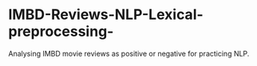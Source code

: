 # IMBD-Reviews-NLP-Lexical-preprocessing-

Analysing IMBD movie reviews as positive or negative for practicing NLP.
